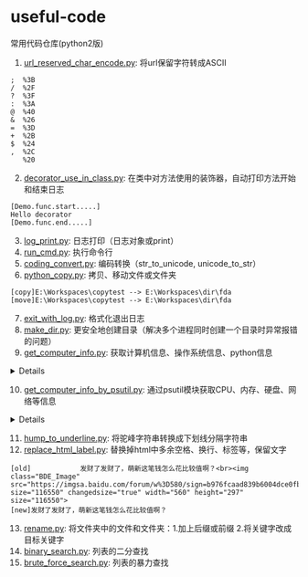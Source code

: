 # useful-code
常用代码仓库(python2版)

1. [url_reserved_char_encode.py](url_reserved_char_encode.py): 将url保留字符转成ASCII

```
;  %3B
/  %2F
?  %3F
:  %3A
@  %40
&  %26
=  %3D
+  %2B
$  %24
,  %2C
   %20
```

2. [decorator_use_in_class.py](decorator_use_in_class.py): 在类中对方法使用的装饰器，自动打印方法开始和结束日志

```
[Demo.func.start.....]
Hello decorator
[Demo.func.end.....]
```

3. [log_print.py](log_print.py): 日志打印（日志对象或print）
4. [run_cmd.py](run_cmd.py): 执行命令行
5. [coding_convert.py](coding_convert.py): 编码转换（str_to_unicode, unicode_to_str）
6. [python_copy.py](python_copy.py): 拷贝、移动文件或文件夹

```
[copy]E:\Workspaces\copytest --> E:\Workspaces\dir\fda
[move]E:\Workspaces\copytest --> E:\Workspaces\dir\fda
```

7. [exit_with_log.py](exit_with_log.py): 格式化退出日志
8. [make_dir.py](make_dir.py): 更安全地创建目录（解决多个进程同时创建一个目录时异常报错的问题）
9. [get_computer_info.py](get_computer_info.py): 获取计算机信息、操作系统信息、python信息

<details>
<summary>Details</summary>

```
计算机信息:
获取计算机名 : PC
获取计算机IP : 192.168.1.100
获取计算机MAC地址（多网卡就不准了） : 88:88:88:88:88:88
获取用户名 : admin
获取远程服务器信息 : ['0xb1077a510000aafd', 'chunked', 'BAIDUID=027C97DE06C3CD0A0D6892C21F68078E:FG=1; expires=Thu, 31-Dec-37 23:55:55 GMT; max-age=2147483647; path=/; domain=.baidu.com, BIDUPSID=027C97DE06C3CD0A0D6892C21F68078E; expires=Thu, 31-Dec-37 23:55:55 GMT; max-age=2147483647; path=/; domain=.baidu.com, PSTM=1542875151; expires=Thu, 31-Dec-37 23:55:55 GMT; max-age=2147483647; path=/; domain=.baidu.com, delPer=0; path=/; domain=.baidu.com, BDSVRTM=0; path=/, BD_HOME=0; path=/, H_PS_PSSID=1438_21090_27245_27543; path=/; domain=.baidu.com', 'Thu, 22 Nov 2018 08:25:15 GMT', 'Accept-Encoding', 'BWS/1.1', 'close', 'baidu+750539e23ac0c0d42914db0a157d54b9', 'private', 'Thu, 22 Nov 2018 08:25:51 GMT', 'CP=" OTI DSP COR IVA OUR IND COM "', 'text/html', '1', 'IE=Edge,chrome=1']
获取当前时间 : 2018-11-22日 16:25:51
##################################################
操作系统信息:
获取操作系统名称及版本号 : Windows-7-6.1.7600
获取操作系统版本号 : 6.1.7600
获取操作系统的位数 : ('64bit', 'WindowsPE')
计算机类型 : AMD64
计算机的网络名称 : PC
计算机处理器信息 : Intel64 Family 6 Model 58 Stepping 9, GenuineIntel
获取操作系统类型 : Windows
汇总信息 : ('Windows', 'admin', '7', '6.1.7600', 'AMD64', 'Intel64 Family 6 Model 58 Stepping 9, GenuineIntel')
##################################################
计算机中的python信息：
The Python build number and date as strings : ('default', 'May 23 2015 09:44:00')
Returns a string identifying the compiler used for compiling Python : MSC v.1500 64 bit (AMD64)
Returns a string identifying the Python implementation SCM branch : 
Returns a string identifying the Python implementation : CPython
The version of Python ： 2.7.10
Python implementation SCM revision : 
Python version as tuple : ('2', '7', '10')
```

</details>

10. [get_computer_info_by_psutil.py](get_computer_info_by_psutil.py): 通过psutil模块获取CPU、内存、硬盘、网络等信息

<details>
<summary>Details</summary>

```
Now time : 2018-11-17 14:04:55
User : [suser(name='admin', terminal=None, host='0.0.0.0', started=1542589458.0, pid=None)]
==================================CPU=======================================
CPU Ringing time : [scputimes(user=11279.80859375, system=8193.4375, idle=421462.96875, interrupt=161.8510284423828, dpc=395.66534423828125), scputimes(user=1044.9415283203125, system=1701.53125, idle=438189.0625, interrupt=918.0191040039062, dpc=213.5341796875), scputimes(user=8241.611328125, system=7445.625, idle=425248.15625, interrupt=42.978275299072266, dpc=79.63851165771484), scputimes(user=1010.44970703125, system=778.3125, idle=439146.5, interrupt=32.40140914916992, dpc=42.120269775390625), scputimes(user=7386.95947265625, system=6316.0, idle=427232.15625, interrupt=34.46062088012695, dpc=59.28037643432617), scputimes(user=377.75640869140625, system=214.8125, idle=440342.4375, interrupt=16.941709518432617, dpc=26.27056884765625), scputimes(user=5865.6845703125, system=4986.875, idle=430082.3125, interrupt=25.100561141967773, dpc=56.95596694946289), scputimes(user=1215.107421875, system=1567.6875, idle=438151.96875, interrupt=12.433279991149902, dpc=13.166484832763672)] 
user : 36422.3164062 
idle : 3459855.5 
CPU logic : 8 
CPU physical number : 4 
Memory
===================================Memory====================================
Memory total : 16271 M
Memory available : 5839 M
Memory free : 5839 M
Memory used : 10431 M
Percentage of usage : 64.1 %
===================================Swap=======================================
Swap total : 32541 M 
Swap free : 21823 M 
Swap used : 21823 M 
Swap used : 10718 M 
Percentage of usage : 32.9 %
Swap sin : 0 M 
Swap sout : 0 M 
===================================Disk======================================
sdiskpart(device='C:\\', mountpoint='C:\\', fstype='NTFS', opts='rw,fixed')
sdiskpart(device='D:\\', mountpoint='D:\\', fstype='NTFS', opts='rw,fixed')
sdiskpart(device='E:\\', mountpoint='E:\\', fstype='NTFS', opts='rw,fixed')


{'PhysicalDrive0': sdiskio(read_count=748116, write_count=2966206, read_bytes=28479472128L, write_bytes=56418669056L, read_time=2994L, write_time=3586L)}
```

</details>

11. [hump_to_underline.py](hump_to_underline.py): 将驼峰字符串转换成下划线分隔字符串
12. [replace_html_label.py](replace_html_label.py): 替换掉html中多余空格、换行、标签等，保留文字

```
[old]            发财了发财了，萌新这笔钱怎么花比较值啊？<br><img class="BDE_Image" src="https://imgsa.baidu.com/forum/w%3D580/sign=b976fcaad839b6004dce0fbfd9513526/06af02fa513d2697f556f71458fbb2fb4216d8b2.jpg" size="116550" changedsize="true" width="560" height="297" size="116550">
[new]发财了发财了，萌新这笔钱怎么花比较值啊？
```

13. [rename.py](rename/rename.py): 将文件夹中的文件和文件夹：1.加上后缀或前缀  2.将关键字改成目标关键字
14. [binary_search.py](searching/binary_search.py): 列表的二分查找
15. [brute_force_search.py](searching/brute_force_search.py): 列表的暴力查找

